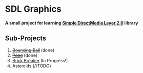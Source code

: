 SDL Graphics
============

#### A small project for learning [Simple DirectMedia Layer 2.0](https://www.libsdl.org/) library

Sub-Projects
------------

1. ~~[Bouncing Ball](https://github.com/bbergen/SDL_Graphics/tree/master/ball)~~ (done)
2. ~~[Pong](https://github.com/bbergen/SDL_Graphics/tree/master/pong)~~ (done)
3. [Brick Breaker](https://github.com/bbergen/SDL_Graphics/tree/master/breaker) (In Progress!)
4. Asteroids (//TODO)